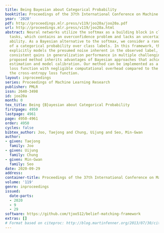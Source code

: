 ```yaml
---
title: Being Bayesian about Categorical Probability
booktitle: Proceedings of the 37th International Conference on Machine Learning
year: '2020'
pdf: http://proceedings.mlr.press/v119/joo20a/joo20a.pdf
url: http://proceedings.mlr.press/v119/joo20a.html
abstract: Neural networks utilize the softmax as a building block in classification
  tasks, which contains an overconfidence problem and lacks an uncertainty representation
  ability. As a Bayesian alternative to the softmax, we consider a random variable
  of a categorical probability over class labels. In this framework, the prior distribution
  explicitly models the presumed noise inherent in the observed label, which provides
  consistent gains in generalization performance in multiple challenging tasks. The
  proposed method inherits advantages of Bayesian approaches that achieve better uncertainty
  estimation and model calibration. Our method can be implemented as a plug-and-play
  loss function with negligible computational overhead compared to the softmax with
  the cross-entropy loss function.
layout: inproceedings
series: Proceedings of Machine Learning Research
publisher: PMLR
issn: 2640-3498
id: joo20a
month: 0
tex_title: Being {B}ayesian about Categorical Probability
firstpage: 4950
lastpage: 4961
page: 4950-4961
order: 4950
cycles: false
bibtex_author: Joo, Taejong and Chung, Uijung and Seo, Min-Gwan
author:
- given: Taejong
  family: Joo
- given: Uijung
  family: Chung
- given: Min-Gwan
  family: Seo
date: 2020-09-29
address: 
container-title: Proceedings of the 37th International Conference on Machine Learning
volume: '119'
genre: inproceedings
issued:
  date-parts:
  - 2020
  - 9
  - 29
software: https://github.com/tjoo512/belief-matching-framework
extras: []
# Format based on citeproc: http://blog.martinfenner.org/2013/07/30/citeproc-yaml-for-bibliographies/
---
```

